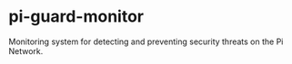 # pi-guard-monitor
Monitoring system for detecting and preventing security threats on the Pi Network.
